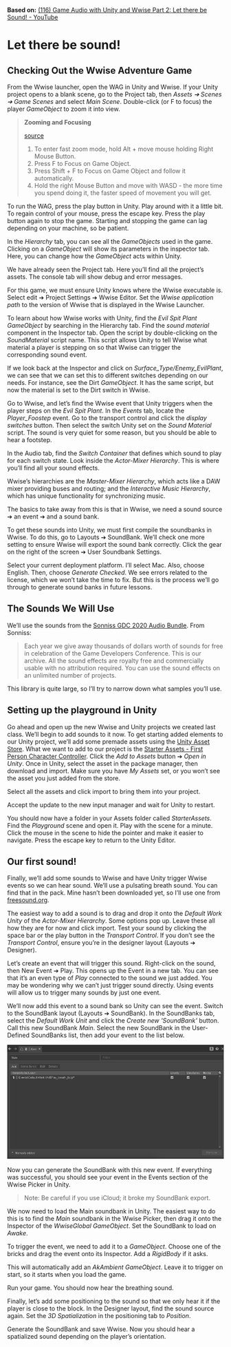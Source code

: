 **Based on:** [(116) Game Audio with Unity and Wwise Part 2: Let there be Sound! - YouTube](https://www.youtube.com/watch?v=i2gPkgqVHf4&list=PLzlEBXWjqM97U5rHMERc82sTXRBoSB_Fu&index=2)

# Let there be sound!

## Checking Out the Wwise Adventure Game

From the Wwise launcher, open the WAG in Unity and Wwise. If your Unity project opens to a blank scene, go to the Project tab, then _Assets &#10132; Scenes &#10132; Game Scenes_ and select _Main Scene_. Double-click (or F to focus) the player _GameObject_ to zoom it into view.

> **Zooming and Focusing**
>
> [source](https://gamedev.stackexchange.com/questions/142303/fast-zoom-in-and-out-in-unity-editor)
>
> 1. To enter fast zoom mode, hold Alt + move mouse holding Right Mouse Button.
> 2. Press F to Focus on Game Object.
> 3. Press Shift + F to Focus on Game Object and follow it automatically.
> 4. Hold the right Mouse Button and move with WASD - the more time you spend doing it, the faster speed of movement you will get.

To run the WAG, press the play button in Unity. Play around with it a little bit. To regain control of your mouse, press the escape key. Press the play button again to stop the game. Starting and stopping the game can lag depending on your machine, so be patient.

In the _Hierarchy_ tab, you can see all the _GameObjects_ used in the game. Clicking on a _GameObject_ will show its parameters in the inspector tab. Here, you can change how the _GameObject_ acts within Unity.

We have already seen the Project tab. Here you’ll find all the project’s assets. The console tab will show debug and error messages.

For this game, we must ensure Unity knows where the Wwise executable is. Select edit &#10132; Project Settings &#10132; Wwise Editor. Set the _Wwise application path_ to the version of Wwise that is displayed in the Wwise Launcher.

To learn about how Wwise works with Unity, find the _Evil Spit Plant_ _GameObject_ by searching in the Hierarchy tab. Find the _sound material_ component in the Inspector tab. Open the script by double-clicking on the _SoundMaterial_ script name. This script allows Unity to tell Wwise what material a player is stepping on so that Wwise can trigger the corresponding sound event.

If we look back at the Inspector and click on _Surface_Type/Enemy_EvilPlant_, we can see that we can set this to different switches depending on our needs. For instance, see the Dirt _GameObject_. It has the same script, but now the material is set to the Dirt switch in Wwise.

Go to Wwise, and let’s find the Wwise event that Unity triggers when the player steps on the _Evil Spit Plant_. In the _Events_ tab, locate the _Player_Foostep_ event. Go to the transport control and click the _display switches_ button. Then select the switch Unity set on the _Sound Material_ script. The sound is very quiet for some reason, but you should be able to hear a footstep.

In the Audio tab, find the _Switch Container_ that defines which sound to play for each switch state. Look inside the _Actor-Mixer Hierarchy_. This is where you’ll find all your sound effects.

Wwise’s hierarchies are the _Master-Mixer Hierarchy_, which acts like a DAW mixer providing buses and routing; and the _Interactive Music Hierarchy_, which has unique functionality for synchronizing music.

The basics to take away from this is that in Wwise, we need a sound source &#10132; an event &#10132; and a sound bank.

To get these sounds into Unity, we must first compile the soundbanks in Wwise. To do this, go to Layouts &#10132; SoundBank. We’ll check one more setting to ensure Wwise will export the sound bank correctly. Click the gear on the right of the screen &#10132; User Soundbank Settings.

Select your current deployment platform. I’ll select Mac. Also, choose English. Then, choose _Generate Checked_. We see errors related to the license, which we won’t take the time to fix. But this is the process we’ll go through to generate sound banks in future lessons.

## The Sounds We Will Use

We’ll use the sounds from the [Sonniss GDC 2020 Audio Bundle](https://sonniss.com/gameaudiogdc). From Sonniss:

> Each year we give away thousands of dollars worth of sounds for free in celebration of the Game Developers Conference. This is our archive. All the sound effects are royalty free and commercially usable with no attribution required. You can use the sound effects on an unlimited number of projects.

This library is quite large, so I’ll try to narrow down what samples you’ll use.

## Setting up the playground in Unity

Go ahead and open up the new Wwise and Unity projects we created last class. We’ll begin to add sounds to it now. To get starting added elements to our Unity project, we’ll add some premade assets using the [Unity Asset Store](https://assetstore.unity.com/). What we want to add to our project is the [Starter Assets - First Person Character Controller](https://assetstore.unity.com/packages/essentials/starter-assets-first-person-character-controller-196525). Click the _Add to Assets_ button &#10132; _Open in Unity_. Once in Unity, select the asset in the package manager, then download and import. Make sure you have _My Assets_ set, or you won’t see the asset you just added from the store.

Select all the assets and click import to bring them into your project.

Accept the update to the new input manager and wait for Unity to restart.

You should now have a folder in your Assets folder called _StarterAssets_. Find the _Playground_ scene and open it. Play with the scene for a minute. Click the mouse in the scene to hide the pointer and make it easier to navigate. Press the escape key to return to the Unity Editor.

## Our first sound!

Finally, we’ll add some sounds to Wwise and have Unity trigger Wwise events so we can hear sound. We’ll use a pulsating breath sound. You can find that in the pack. Mine hasn’t been downloaded yet, so I’ll use one from [freesound.org](https://freesound.org/people/gerainsan/sounds/457046/).

The easiest way to add a sound is to drag and drop it onto the _Default Work Unity_ of the _Actor-Mixer Hierarchy_. Some options pop up. Leave these all how they are for now and click import. Test your sound by clicking the space bar or the play button in the _Transport Control_. If you don’t see the _Transport Control_, ensure you’re in the designer layout (Layouts &#10132; Designer).

Let’s create an event that will trigger this sound. Right-click on the sound, then New Event &#10132; Play. This opens up the Event in a new tab. You can see that it’s an even type of _Play_ connected to the sound we just added. You may be wondering why we can’t just trigger sound directly. Using events will allow us to trigger many sounds by just one event.

We’ll now add this event to a sound bank so Unity can see the event. Switch to the SoundBank layout (Layouts &#10132; SoundBank). In the SoundBanks tab, select the _Default Work Unit_ and click the _Create new 'SoundBank'_ button. Call this new SoundBank _Main_. Select the new SoundBank in the User-Defined SoundBanks list, then add your event to the list below.

![](soundbank.png)

Now you can generate the SoundBank with this new event. If everything was successful, you should see your event in the Events section of the Wwise Picker in Unity.

> Note: Be careful if you use iCloud; it broke my SoundBank export.

We now need to load the Main soundbank in Unity. The easiest way to do this is to find the _Main_ soundbank in the Wwise Picker, then drag it onto the Inspector of the _WwiseGlobal_ _GameObject_. Set the SoundBank to load on _Awake_.

To trigger the event, we need to add it to a _GameObject_. Choose one of the bricks and drag the event onto its Inspector. Add a _RigidBody_ if it asks.

This will automatically add an _AkAmbient_ _GameObject_. Leave it to trigger on start, so it starts when you load the game.

Run your game. You should now hear the breathing sound.

Finally, let’s add some positioning to the sound so that we only hear it if the player is close to the block. In the Designer layout, find the sound source again. Set the _3D Spatialization_ in the positioning tab to _Position_.

Generate the SoundBank and save Wwise. Now you should hear a spatialized sound depending on the player’s orientation.

